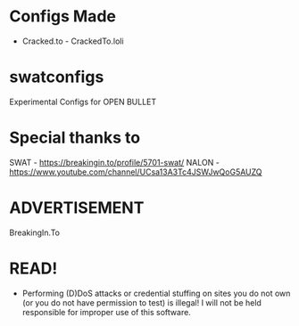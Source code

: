 # Configs Made
- Cracked.to - CrackedTo.loli

# swatconfigs
Experimental Configs for OPEN BULLET

# Special thanks to
SWAT - https://breakingin.to/profile/5701-swat/
NALON - https://www.youtube.com/channel/UCsa13A3Tc4JSWJwQoG5AUZQ

# ADVERTISEMENT 
BreakingIn.To

# READ!
- Performing (D)DoS attacks or credential stuffing on sites you do not own (or you do not have permission to test) is illegal! I will not be held responsible for improper use of this software.
